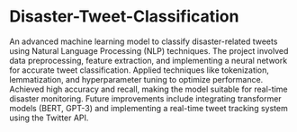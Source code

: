 # Disaster-Tweet-Classification
An advanced machine learning model to classify disaster-related tweets using Natural Language Processing (NLP) techniques. The project involved data preprocessing, feature extraction, and implementing a neural network for accurate tweet classification. Applied techniques like tokenization, lemmatization, and hyperparameter tuning to optimize performance. Achieved high accuracy and recall, making the model suitable for real-time disaster monitoring. Future improvements include integrating transformer models (BERT, GPT-3) and implementing a real-time tweet tracking system using the Twitter API.

